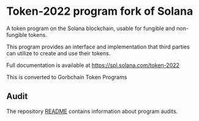 # Token-2022 program fork of Solana

A token program on the Solana blockchain, usable for fungible and non-fungible tokens.

This program provides an interface and implementation that third parties can
utilize to create and use their tokens.

Full documentation is available at https://spl.solana.com/token-2022

This is converted to Gorbchain Token Programs

## Audit

The repository [README](https://github.com/solana-labs/solana-program-library#audits)
contains information about program audits.
